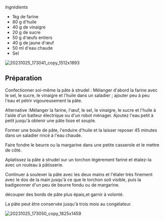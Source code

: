 _Ingrédients_

-   1kg de farine
-   80 g d'huile
-   40 g de vinaigre
-   20 g de sucre
-   50 g d'œufs entiers
-   40 g de jaune d'œuf
-   50 ml d'eau chaude
-   Sel

![20231025_173041_copy_1512x1893](https://ramiboutas.s3.amazonaws.com/khadija/media/images/20231025_173041_copy_1512x1893.width-800.jpg)

## Préparation

Confectionner soi-même la pâte à strudel : Mélanger d'abord la farine avec le sel, le sucre, le vinaigre et l'huile dans un saladier ; ajouter peu à peu l'eau et pétrir vigoureusement la pâte.

Alternative :Mélanger la farine, l'œuf, le sel, le vinaigre, le sucre et l'huile à l'aide d'un batteur électrique ou d'un robot ménager. Ajoutez l'eau petit à petit jusqu'à obtenir une pâte lisse et souple.

Former une boule de pâte, l'enduire d'huile et la laisser reposer 45 minutes dans un saladier rincé à l'eau chaude.

Faire fondre le beurre ou la margarine dans une petite casserole et le mettre de côté.

Aplatissez la pâte à strudel sur un torchon légèrement fariné et étalez-la avec un rouleau à pâtisserie.

Continuer à soulever la pâte avec les deux mains et l'étaler très finement avec le dos de la main jusqu'à ce que le torchon soit visible, puis la badigeonner d'un peu de beurre fondu ou de margarine.

découper des bords de pâte plus épais,et garnir à volonté.

La pâte peut être conservée jusqu'à trois mois au congélateur.

![20231025_173050_copy_1825x1459](https://ramiboutas.s3.amazonaws.com/khadija/media/images/20231025_173050_copy_1825x1459.width-800.jpg)
